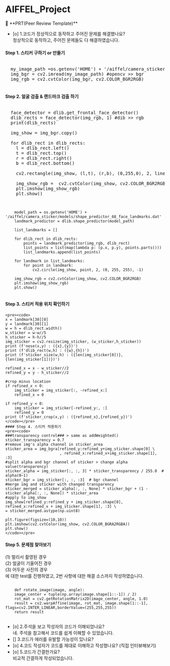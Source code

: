 # AIFFEL_Project

<aside>
🔑 **PRT(Peer Review Template)**

  - [o]  1.코드가 정상적으로 동작하고 주어진 문제를 해결했나요? <br>
  정상적으로 동작하고, 주어진 문제들도 다 해결하였습니다.
  #### Step 1. 스티커 구하기 or 만들기
  <pre><cpde>
  my_image_path =os.getenv('HOME') + '/aiffel/camera_sticker/images/selfie_1.jpg'
  img_bgr = cv2.imread(my_image_path) #opencv >> bgr
  img_rgb = cv2.cvtColor(img_bgr, cv2.COLOR_BGR2RGB)
  </code></pre>
  #### Step 2. 얼굴 검출 & 랜드마크 검출 하기
  <pre><cpde>
  face_detector = dlib.get_frontal_face_detector()
  dlib_rects = face_detector(img_rgb, 1) #dib >> rgb 
  print(dlib_rects)
  
  img_show = img_bgr.copy()

  for dlib_rect in dlib_rects:
    l = dlib_rect.left()
    t = dlib_rect.top()
    r = dlib_rect.right()
    b = dlib_rect.bottom()

    cv2.rectangle(img_show, (l,t), (r,b), (0,255,0), 2, lineType=cv2.LINE_AA)

    img_show_rgb =  cv2.cvtColor(img_show, cv2.COLOR_BGR2RGB)
    plt.imshow(img_show_rgb)
    plt.show()
  </code></pre>
   <pre><code>
    model_path = os.getenv('HOME') + '/aiffel/camera_sticker/models/shape_predictor_68_face_landmarks.dat'
    landmark_predictor = dlib.shape_predictor(model_path)

    list_landmarks = []

    for dlib_rect in dlib_rects:
        points = landmark_predictor(img_rgb, dlib_rect)
        list_points = list(map(lambda p: (p.x, p.y), points.parts()))
        list_landmarks.append(list_points)

    for landmark in list_landmarks:
        for point in landmark:
            cv2.circle(img_show, point, 2, (0, 255, 255), -1)

    img_show_rgb = cv2.cvtColor(img_show, cv2.COLOR_BGR2RGB)
    plt.imshow(img_show_rgb)
    plt.show()
    </code></pre>
  #### Step 3. 스티커 적용 위치 확인하기
    <pre><code>
    x = landmark[30][0]
    y = landmark[30][1]
    w = h = dlib_rect.width()
    w_sticker = w-w//5
    h_sticker = h-h//5
    img_sticker = cv2.resize(img_sticker, (w_sticker,h_sticker))
    print (f'nose(x,y) : ({x},{y})')
    print (f'dlib_rect(w,h) : ({w},{h})')
    print (f'sticker_size(w,h) : ({len(img_sticker[0])},{len(img_sticker[1])})')

    refined_x = x - w_sticker//2
    refined_y = y - h_sticker//2

    #crop minus location
    if refined_x < 0: 
        img_sticker = img_sticker[:, -refined_x:]
        refined_x = 0

    if refined_y < 0:
        img_sticker = img_sticker[-refined_y:, :]
        refined_y = 0
    print (f'sticker_crop(x,y) : ({refined_x},{refined_y})')   
    </code></pre>
    #### Step 4. 스티커 적용하기
    <pre><code>
    ###transparency control### > same as addWeighted()
    sticker_transparency = 0.7
    #remove img's alpha channel in sticker_area
    sticker_area = img_bgra[refined_y:refined_y+img_sticker.shape[0] \
                            , refined_x:refined_x+img_sticker.shape[1], :3] 
    #split alpha and bgr channel of sticker > change alpha value(transparency)
    sticker_alpha = img_sticker[:, :, 3] * sticker_transparency / 255.0  # alpha(0~1)
    sticker_bgr = img_sticker[:, :, :3]  # bgr channel
    #merge img and sticker with changed transparency
    sticker_merged = sticker_alpha[:, :, None] * sticker_bgr + (1 - sticker_alpha[:, :, None]) * sticker_area
    #apply to img_show
    img_show[refined_y:refined_y + img_sticker.shape[0], refined_x:refined_x + img_sticker.shape[1], :3] \
    = sticker_merged.astype(np.uint8)
    
    plt.figure(figsize=(10,10))
    plt.imshow(cv2.cvtColor(img_show, cv2.COLOR_BGRA2RGBA))
    plt.show()
    </code></pre>
  #### Step 5. 문제점 찾아보기 <br>
  (1) 멀리서 촬영된 경우<br>
  (2) 얼굴이 기울어진 경우<br>
  (3) 어두운 사진의 경우<br>
  에 대한 test를 진행하였고, 2번 사항에 대한 해결 소스까지 작성하였습니다. 
  <pre><code>
    def rotate_image(image, angle):
    image_center = tuple(np.array(image.shape[1::-1]) / 2)
    rot_mat = cv2.getRotationMatrix2D(image_center, angle, 1.0)
    result = cv2.warpAffine(image, rot_mat, image.shape[1::-1], flags=cv2.INTER_LINEAR,borderValue=(255,255,255))
    return result
  </code></pre>
- [o]  2.주석을 보고 작성자의 코드가 이해되었나요?<br>
  네. 주석을 참고해서 코드를 쉽게 이해할 수 있었습니다.
- []  3.코드가 에러를 유발할 가능성이 있나요?
- [o]  4.코드 작성자가 코드를 제대로 이해하고 작성했나요? (직접 인터뷰해보기)
- [o]  5.코드가 간결한가요? <br>
   비교적 간결하게 작성되었습니다. 
  
</aside>
